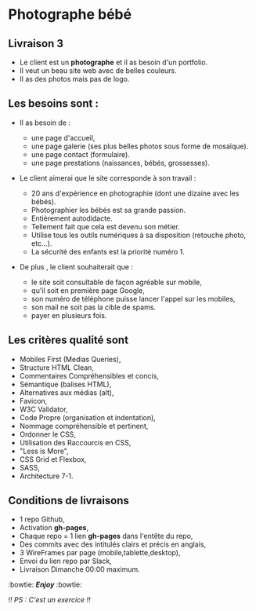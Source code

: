 # Photographe bébé

## Livraison 3

* Le client est un **photographe** et il as besoin d'un portfolio.
* Il veut un beau site web avec de belles couleurs.
* Il as des photos mais pas de logo.
## Les besoins sont :

* Il as besoin de :
  + une page d'accueil,
  + une page galerie (ses plus belles photos sous forme de mosaïque).
  + une page contact (formulaire).
  + une page prestations (naissances, bébés, grossesses).

* Le client aimerai que le site corresponde à son travail :
  + 20 ans d'expérience en photographie (dont une dizaine avec les bébés).
  + Photographier les bébés est sa grande passion.
  + Entièrement autodidacte.
  + Tellement fait que cela est devenu son métier.
  + Utilise tous les outils numériques à sa disposition (retouche photo, etc...).
  + La sécurité des enfants est la priorité numéro 1.

* De plus , le client souhaiterait que :
  + le site soit consultable de façon agréable sur mobile,
  + qu'il soit en première page Google,
  + son numéro de téléphone puisse lancer l'appel sur les mobiles,
  + son mail ne soit pas la cible de spams.
  + payer en plusieurs fois.

## Les critères qualité sont

* Mobiles First (Medias Queries),
* Structure HTML Clean,
* Commentaires Compréhensibles et concis,
* Sémantique (balises HTML),
* Alternatives aux médias (alt),
* Favicon,
* W3C Validator,
* Code Propre (organisation et indentation),
* Nommage compréhensible et pertinent,
* Ordonner le CSS,
* Utilisation des Raccourcis en CSS,
* "Less is More",
* CSS Grid et Flexbox,
* SASS,
* Architecture 7-1.

## Conditions de livraisons

* 1 repo Github,
* Activation **gh-pages**,
* Chaque repo = 1 lien **gh-pages** dans l'entête du repo,
* Des commits avec des intitulés clairs et précis en anglais,
* 3 WireFrames par page (mobile,tablette,desktop),
* Envoi du lien repo par Slack,
* Livraison Dimanche 00:00 maximum.

 :bowtie: **_Enjoy_** :bowtie:
 
 
 *:bangbang: PS : C'est un exercice :bangbang:*
